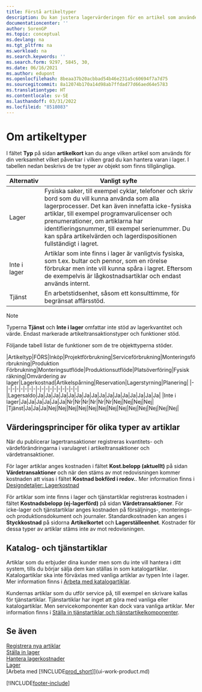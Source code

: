 ```yaml
---
title: Förstå artikeltyper
description: Du kan justera lagervärderingen för en artikel som använder FIFO eller genomsnittliga värderingsprinciper, när artikelkostnader ändras av andra skäl än transaktioner.
documentationcenter: ''
author: SorenGP
ms.topic: conceptual
ms.devlang: na
ms.tgt_pltfrm: na
ms.workload: na
ms.search.keywords: ''
ms.search.form: 9297, 5845, 30,
ms.date: 06/16/2021
ms.author: edupont
ms.openlocfilehash: 8beaa37b20acbbad54b46e231a5c60694f7a7d75
ms.sourcegitcommit: 8a12074b170a14d98ab7ffdad77d66aed64e5783
ms.translationtype: HT
ms.contentlocale: sv-SE
ms.lasthandoff: 03/31/2022
ms.locfileid: "8518083"
---
```

# <a name="about-item-types"></a>Om artikeltyper
I fältet **Typ** på sidan **artikelkort** kan du ange vilken artikel som används för din verksamhet vilket påverkar i vilken grad du kan hantera varan i lager. I tabellen nedan beskrivs de tre typer av objekt som finns tillgängliga.

|Alternativ|Vanligt syfte|
|------|-----------|
|Lager|Fysiska saker, till exempel cyklar, telefoner och skriv bord som du vill kunna använda som alla lagerprocesser. Det kan även innefatta icke-fysiska artiklar, till exempel programvarulicenser och prenumerationer, om artiklarna har identifieringsnummer, till exempel serienummer. Du kan spåra artikelvärden och lagerdispositionen fullständigt i lagret.|
|Inte i lager|Artiklar som inte finns i lager är vanligtvis fysiska, som t.ex. bultar och pennor, som en rörelse förbrukar men inte vill kunna spåra i lagret. Eftersom de exempelvis är lågkostnadsartiklar och endast används internt.|
|Tjänst|En arbetstidsenhet, såsom ett konsulttimme, för begränsat affärsstöd.|

> [!NOTE]
> Typerna **Tjänst** och **Inte i lager** omfattar inte stöd av lagerkvantitet och värde. Endast markerade artikeltransaktionstyper och funktioner stöd.

Följande tabell listar de funktioner som de tre objekttyperna stöder.

|Artikeltyp|FÖRS|Inköp|Projektförbrukning|Serviceförbrukning|Monteringsförbrukning|Produktion Förbrukning|Monteringsutflöde|Produktionsutflöde|Platsöverföring|Fysisk räkning|Omvärdering av lager|Lagerkostnad|Artikelspårning|Reservation|Lagerstyrning|Planering|
|-|-|-|-|-|-|-|-|-|-|-|-|-|-|-|-|-|-|
|Lagersaldo|Ja|Ja|Ja|Ja|Ja|Ja|Ja|Ja|Ja|Ja|Ja|Ja|Ja|Ja|Ja|Ja|
|Inte i lager|Ja|Ja|Ja|Ja|Ja|Ja|Nr|Nr|Nr|Nr|Nr|Nr|Nej|Nej|Nej|Nej|
|Tjänst|Ja|Ja|Ja|Nej|Nej|Nej|Nej|Nej|Nej|Nej|Nej|Nej|Nej|Nej|Nej|Nej|

## <a name="costing-methods-for-types-of-items"></a>Värderingsprinciper för olika typer av artiklar
När du publicerar lagertransaktioner registreras kvantitets- och värdeförändringarna i varulagret i artikeltransaktioner och värdetransaktioner. 

För lager artiklar anges kostnaden i fältet **Kost.belopp (aktuellt)** på sidan **Värdetransaktioner** och när den stäms av mot redovisningen kommer kostnaden att visas i fältet **Kostnad bokförd i redov.**. Mer information finns i [Designdetaljer: Lagerkostnad](design-details-inventory-costing.md)

För artiklar som inte finns i lager och tjänstartiklar registreras kostnaden i fältet **Kostnadsbelopp (ej-lagerförd)** på sidan **Värdetransaktioner**. För icke-lager och tjänstartiklar anges kostnaden på försäljnings-, monterings- och produktionsdokument och journaler. Standardkostnaden kan anges i **Styckkostnad** på sidorna **Artikelkortet** och **Lagerställeenhet**. Kostnader för dessa typer av artiklar stäms inte av mot redovisningen. 

## <a name="catalog-and-service-items"></a>Katalog- och tjänstartiklar
Artiklar som du erbjuder dina kunder men som du inte vill hantera i ditt system, tills du börjar sälja dem kan ställas in som katalogartiklar. Katalogartiklar ska inte förväxlas med vanliga artiklar av typen Inte i lager. Mer information finns i [Arbeta med katalogartiklar](inventory-how-work-nonstock-items.md).

Kundernas artiklar som du utför service på, till exempel en skrivare kallas för tjänstartiklar. Tjänstartiklar har inget att göra med vanliga eller katalogartiklar. Men servicekomponenter kan dock vara vanliga artiklar. Mer information finns i [Ställa in tjänstartiklar och tjänstartikelkomponenter](service-how-setup-service-items.md).

## <a name="see-also"></a>Se även
[Registrera nya artiklar](inventory-how-register-new-items.md)  
[Ställa in lager](inventory-setup-inventory.md)  
[Hantera lagerkostnader](finance-manage-inventory-costs.md)  
[Lager](inventory-manage-inventory.md)  
[Arbeta med [!INCLUDE[prod_short](includes/prod_short.md)]](ui-work-product.md)


[!INCLUDE[footer-include](includes/footer-banner.md)]